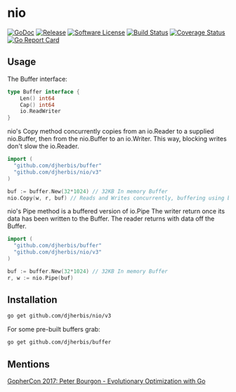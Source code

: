 nio 
==========

[![GoDoc](https://godoc.org/github.com/djherbis/nio?status.svg)](https://godoc.org/github.com/djherbis/nio/v3) 
[![Release](https://img.shields.io/github/release/djherbis/nio.svg)](https://github.com/djherbis/nio/releases/latest)
[![Software License](https://img.shields.io/badge/license-MIT-brightgreen.svg)](LICENSE.txt)
[![Build Status](https://travis-ci.org/djherbis/nio.svg)](https://travis-ci.org/djherbis/nio)
[![Coverage Status](https://coveralls.io/repos/djherbis/nio/badge.svg?branch=master)](https://coveralls.io/r/djherbis/nio?branch=master)
[![Go Report Card](https://goreportcard.com/badge/github.com/djherbis/nio)](https://goreportcard.com/report/github.com/djherbis/nio)

Usage
-----

The Buffer interface:

```go
type Buffer interface {
	Len() int64
	Cap() int64
	io.ReadWriter
}

```

nio's Copy method concurrently copies from an io.Reader to a supplied nio.Buffer, 
then from the nio.Buffer to an io.Writer. This way, blocking writes don't slow the io.Reader.

```go
import (
  "github.com/djherbis/buffer"
  "github.com/djherbis/nio/v3"
)

buf := buffer.New(32*1024) // 32KB In memory Buffer
nio.Copy(w, r, buf) // Reads and Writes concurrently, buffering using buf.
```

nio's Pipe method is a buffered version of io.Pipe
The writer return once its data has been written to the Buffer.
The reader returns with data off the Buffer.

```go
import (
  "github.com/djherbis/buffer"
  "github.com/djherbis/nio/v3"
)

buf := buffer.New(32*1024) // 32KB In memory Buffer
r, w := nio.Pipe(buf)
```

Installation
------------
```sh
go get github.com/djherbis/nio/v3
```

For some pre-built buffers grab:
```sh
go get github.com/djherbis/buffer
```

Mentions
------------
[GopherCon 2017: Peter Bourgon - Evolutionary Optimization with Go](https://www.youtube.com/watch?v=ha8gdZ27wMo&start=2077&end=2140)
